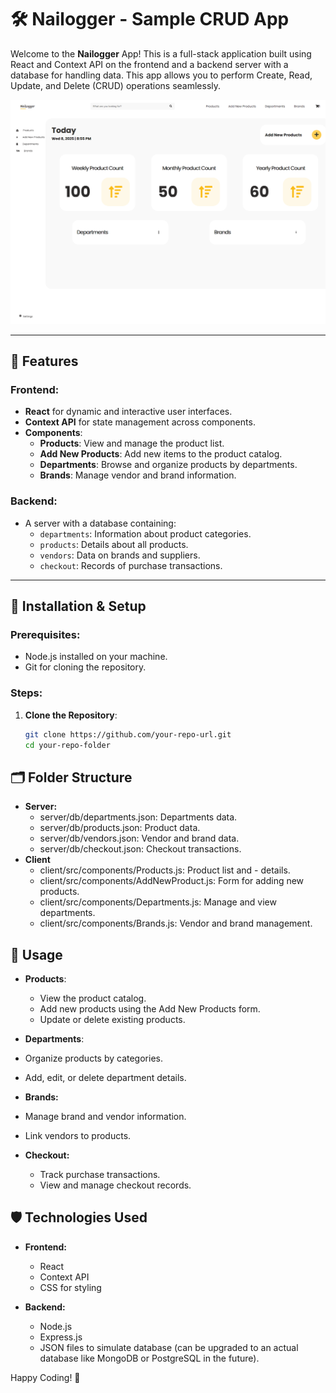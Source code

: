 # 🛠️ Nailogger - Sample CRUD App

Welcome to the **Nailogger** App! This is a full-stack application built using React and Context API on the frontend and a backend server with a database for handling data. This app allows you to perform Create, Read, Update, and Delete (CRUD) operations seamlessly.

![alt text](image.png)

---

## 🌟 Features

### Frontend:

- **React** for dynamic and interactive user interfaces.
- **Context API** for state management across components.
- **Components**:
  - **Products**: View and manage the product list.
  - **Add New Products**: Add new items to the product catalog.
  - **Departments**: Browse and organize products by departments.
  - **Brands**: Manage vendor and brand information.

### Backend:

- A server with a database containing:
  - `departments`: Information about product categories.
  - `products`: Details about all products.
  - `vendors`: Data on brands and suppliers.
  - `checkout`: Records of purchase transactions.

---

## 🚀 Installation & Setup

### Prerequisites:

- Node.js installed on your machine.
- Git for cloning the repository.

### Steps:

1. **Clone the Repository**:
   ```bash
   git clone https://github.com/your-repo-url.git
   cd your-repo-folder
   ```

## 🗂️ Folder Structure

- **Server:**
  - server/db/departments.json: Departments data.
  - server/db/products.json: Product data.
  - server/db/vendors.json: Vendor and brand data.
  - server/db/checkout.json: Checkout transactions.
- **Client**
  - client/src/components/Products.js: Product list and - details.
  - client/src/components/AddNewProduct.js: Form for adding new products.
  - client/src/components/Departments.js: Manage and view departments.
  - client/src/components/Brands.js: Vendor and brand management.

## 📖 Usage

- **Products**:

  - View the product catalog.
  - Add new products using the Add New Products form.
  - Update or delete existing products.

- **Departments**:
- Organize products by categories.
- Add, edit, or delete department details.

- **Brands:**
- Manage brand and vendor information.
- Link vendors to products.

- **Checkout:**
  - Track purchase transactions.
  - View and manage checkout records.

## 🛡️ Technologies Used

- **Frontend:**

  - React
  - Context API
  - CSS for styling

- **Backend:**
  - Node.js
  - Express.js
  - JSON files to simulate database (can be upgraded to an actual database like MongoDB or PostgreSQL in the future).

Happy Coding! 🎉
